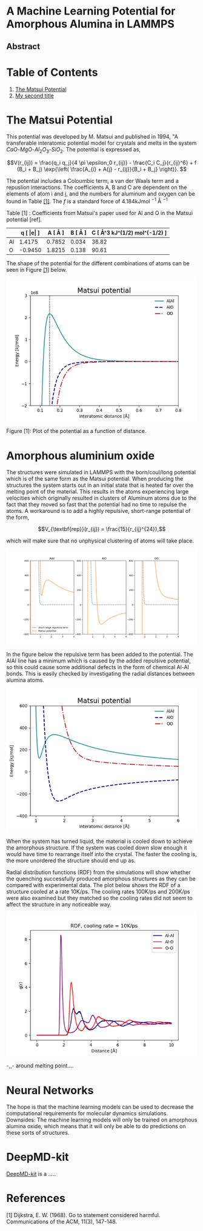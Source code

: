 


# A Machine Learning Potential for Amorphous Alumina in LAMMPS
## Abstract


# Table of Contents

1. [The Matsui Potential](#the-matsui-potential)
2. [My second title](#my-second-title)


# The Matsui Potential
This potential was developed by M. Matsui and published in 1994, "A transferable interatomic potential model for crystals and melts in the system $CaO$-$MgO$-$Al_2O_3$-$SiO_2$. The potential is expressed as,

$$V(r_{ij}) = \frac{q_i q_j}{4 \pi \epsilon_0 r_{ij}} - \frac{C_i C_j}{r_{ij}^6} + f (B_i + B_j) \exp{\left( \frac{A_{i} + A{j} - r_{ij}}{B_i + B_j} \right)}.
$$

The potential includes a Coloumbic term, a van der Waals term and a repuslion interactions. The coefficients A, B and C are dependent on the elements of atom i and j, and the numbers for aluminum and oxygen can be found in Table [[1]](#Tab1). The $f$ is a standard force of 4.184kJmol $^{-1}$ Å $^{-1}$ 


<table>
  <ttext>Table <a id="Tab1">[1]</a> : Coefficients from Matsui's paper used for Al and O in the Matsui potential [ref].
  <thead>
    <tr>
      <th></th>
      <th>q [ |e| ]</th>
      <th>A [ Å ]</th>
      <th>B [ Å ]</th>
      <th>C [ Å^3 kJ^(1/2) mol^(-1/2) ] </th>
    </tr>
  </thead>
  <tbody>
    <tr>
      <td>Al</td>
      <td>1.4175</td>
      <td>0.7852</td>
      <td>0.034</td>
      <td>36.82</td>
    </tr>
    <tr>
      <td>O</td>
      <td>-0.9450</td>
      <td>1.8215</td>
      <td>0.138</td>
      <td>90.61</td>
    </tr>
  </tbody>
</table>

The shape of the potential for the different combinations of atoms can be seen in Figure [[1]](#Fig1) below. 

![img](doc/plots/matsui.png) 

Figure <a id="Fig1">[1]</a>: Plot of the potential as a function of distance.


 

# Amorphous aluminium oxide
The structures were simulated in LAMMPS with the born/coul/long potential which is of the same form as the Matsui potential. When producing the structures the system starts out in an initial state that is heated far over the melting point of the material. This results in the atoms experiencing large velocities which originally resulted in clusters of Aluminum atoms due to the fact that they moved so fast that the potential had no time to repulse the atoms. A workaround is to add a highly repulsive, short-range potential of the form,

$$V_{\textbf{rep}}(r_{ij}) = \frac{15}{r_{ij}^{24}},$$

which will make sure that no unphysical clustering of atoms will take place.

![img](doc/plots/matsui_plus_repulsive.png)

In the figure below the repulsive term has been added to the potential. The AlAl line has a minimum which is caused by the added repulsive potential, so this could cause some additional defects in the form of chemical Al-Al bonds. This is easily checked by investigating the radial distances between alumina atoms.
 
![img](doc/plots/matsui_close.png)


When the system has turned liquid, the material is cooled down to achieve the amorphous structure. If the system was cooled down slow enough it would have time to rearrange itself into the crystal. The faster the cooling is, the more unordered the structure should end up as. 

Radial distribution functions (RDF) from the simulations will show whether the quenching successfully produced amorphous structures as they can be compared with experimental data. The plot below shows the RDF of a structure cooled at a rate 10K/ps. The cooling rates 100K/ps and 200K/ps were also examined but they matched so the cooling rates did not seem to affect the structure in any noticeable way. 

![img](doc/plots/rdf_10Kps.png)

-,,- around melting point....

# Neural Networks
The hope is that the machine learning models can be used to decrease the computational requirements for molecular dynamics simulations. 
Downsides: 
The machine learning models will only be trained on amorphous alumina oxide, which means that it will only be able to do predictions on these sorts of structures. 

# DeepMD-kit
[DeepMD-kit](https://github.com/deepmodeling/deepmd-kit/tree/master) is a .....

# References
<a id="1">[1]</a> 
Dijkstra, E. W. (1968). 
Go to statement considered harmful. 
Communications of the ACM, 11(3), 147-148.


